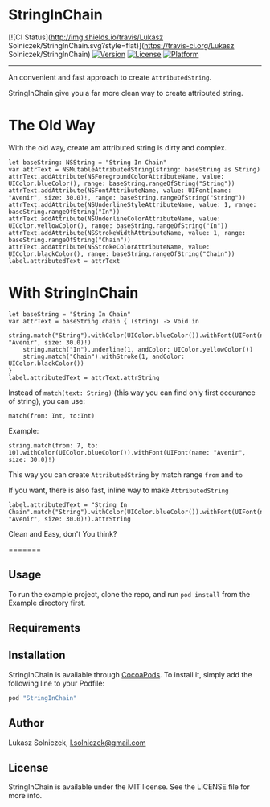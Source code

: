 # StringInChain

[![CI Status](http://img.shields.io/travis/Lukasz Solniczek/StringInChain.svg?style=flat)](https://travis-ci.org/Lukasz Solniczek/StringInChain)
[![Version](https://img.shields.io/cocoapods/v/StringInChain.svg?style=flat)](http://cocoapods.org/pods/StringInChain)
[![License](https://img.shields.io/cocoapods/l/StringInChain.svg?style=flat)](http://cocoapods.org/pods/StringInChain)
[![Platform](https://img.shields.io/cocoapods/p/StringInChain.svg?style=flat)](http://cocoapods.org/pods/StringInChain)

----

An convenient and fast approach to create `AttributedString`.

StringInChain give you a far more clean way to create attributed string.

# The Old Way

With the old way, create am attributed string is dirty and complex.

```
let baseString: NSString = "String In Chain"
var attrText = NSMutableAttributedString(string: baseString as String)
attrText.addAttribute(NSForegroundColorAttributeName, value: UIColor.blueColor(), range: baseString.rangeOfString("String"))
attrText.addAttribute(NSFontAttributeName, value: UIFont(name: "Avenir", size: 30.0)!, range: baseString.rangeOfString("String"))
attrText.addAttribute(NSUnderlineStyleAttributeName, value: 1, range: baseString.rangeOfString("In"))
attrText.addAttribute(NSUnderlineColorAttributeName, value: UIColor.yellowColor(), range: baseString.rangeOfString("In"))
attrText.addAttribute(NSStrokeWidthAttributeName, value: 1, range: baseString.rangeOfString("Chain"))
attrText.addAttribute(NSStrokeColorAttributeName, value: UIColor.blackColor(), range: baseString.rangeOfString("Chain"))
label.attributedText = attrText
```

# With StringInChain

```
let baseString = "String In Chain"
var attrText = baseString.chain { (string) -> Void in
    string.match("String").withColor(UIColor.blueColor()).withFont(UIFont(name: "Avenir", size: 30.0)!)
    string.match("In").underline(1, andColor: UIColor.yellowColor())
    string.match("Chain").withStroke(1, andColor: UIColor.blackColor())
}
label.attributedText = attrText.attrString
```

Instead of `match(text: String)` (this way you can find only first occurance of string), you can use:
```
match(from: Int, to:Int)
```
Example:
```
string.match(from: 7, to: 10).withColor(UIColor.blueColor()).withFont(UIFont(name: "Avenir", size: 30.0)!)
```
This way you can create `AttributedString` by match range `from` and `to`

If you want, there is also fast, inline way to make `AttributedString`

```
label.attributedText = "String In Chain".match("String").withColor(UIColor.blueColor()).withFont(UIFont(name: "Avenir", size: 30.0)!).attrString
```

Clean and Easy, don't You think?

=======

## Usage

To run the example project, clone the repo, and run `pod install` from the Example directory first.

## Requirements

## Installation

StringInChain is available through [CocoaPods](http://cocoapods.org). To install
it, simply add the following line to your Podfile:

```ruby
pod "StringInChain"
```

## Author

Lukasz Solniczek, l.solniczek@gmail.com

## License

StringInChain is available under the MIT license. See the LICENSE file for more info.
